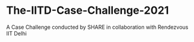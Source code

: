 # The-IITD-Case-Challenge-2021
A Case Challenge conducted by SHARE in collaboration with Rendezvous IIT Delhi
